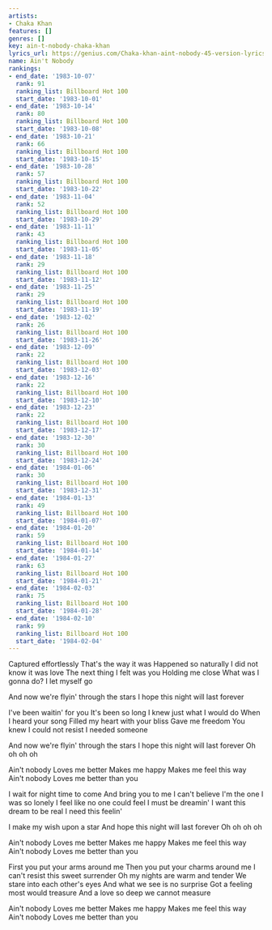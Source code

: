 ```yaml
---
artists:
- Chaka Khan
features: []
genres: []
key: ain-t-nobody-chaka-khan
lyrics_url: https://genius.com/Chaka-khan-aint-nobody-45-version-lyrics
name: Ain't Nobody
rankings:
- end_date: '1983-10-07'
  rank: 91
  ranking_list: Billboard Hot 100
  start_date: '1983-10-01'
- end_date: '1983-10-14'
  rank: 80
  ranking_list: Billboard Hot 100
  start_date: '1983-10-08'
- end_date: '1983-10-21'
  rank: 66
  ranking_list: Billboard Hot 100
  start_date: '1983-10-15'
- end_date: '1983-10-28'
  rank: 57
  ranking_list: Billboard Hot 100
  start_date: '1983-10-22'
- end_date: '1983-11-04'
  rank: 52
  ranking_list: Billboard Hot 100
  start_date: '1983-10-29'
- end_date: '1983-11-11'
  rank: 43
  ranking_list: Billboard Hot 100
  start_date: '1983-11-05'
- end_date: '1983-11-18'
  rank: 29
  ranking_list: Billboard Hot 100
  start_date: '1983-11-12'
- end_date: '1983-11-25'
  rank: 29
  ranking_list: Billboard Hot 100
  start_date: '1983-11-19'
- end_date: '1983-12-02'
  rank: 26
  ranking_list: Billboard Hot 100
  start_date: '1983-11-26'
- end_date: '1983-12-09'
  rank: 22
  ranking_list: Billboard Hot 100
  start_date: '1983-12-03'
- end_date: '1983-12-16'
  rank: 22
  ranking_list: Billboard Hot 100
  start_date: '1983-12-10'
- end_date: '1983-12-23'
  rank: 22
  ranking_list: Billboard Hot 100
  start_date: '1983-12-17'
- end_date: '1983-12-30'
  rank: 30
  ranking_list: Billboard Hot 100
  start_date: '1983-12-24'
- end_date: '1984-01-06'
  rank: 30
  ranking_list: Billboard Hot 100
  start_date: '1983-12-31'
- end_date: '1984-01-13'
  rank: 49
  ranking_list: Billboard Hot 100
  start_date: '1984-01-07'
- end_date: '1984-01-20'
  rank: 59
  ranking_list: Billboard Hot 100
  start_date: '1984-01-14'
- end_date: '1984-01-27'
  rank: 63
  ranking_list: Billboard Hot 100
  start_date: '1984-01-21'
- end_date: '1984-02-03'
  rank: 75
  ranking_list: Billboard Hot 100
  start_date: '1984-01-28'
- end_date: '1984-02-10'
  rank: 99
  ranking_list: Billboard Hot 100
  start_date: '1984-02-04'
---
```

Captured effortlessly
That's the way it was
Happened so naturally
I did not know it was love
The next thing I felt was you
Holding me close
What was I gonna do?
I let myself go

And now we're flyin' through the stars
I hope this night will last forever

I've been waitin' for you
It's been so long
I knew just what I would do
When I heard your song
Filled my heart with your bliss
Gave me freedom
You knew I could not resist
I needed someone

And now we're flyin' through the stars
I hope this night will last forever
Oh oh oh oh

Ain't nobody
Loves me better
Makes me happy
Makes me feel this way
Ain't nobody
Loves me better than you

I wait for night time to come
And bring you to me
I can't believe I'm the one
I was so lonely
I feel like no one could feel
I must be dreamin'
I want this dream to be real
I need this feelin'

I make my wish upon a star
And hope this night will last forever
Oh oh oh oh

Ain't nobody
Loves me better
Makes me happy
Makes me feel this way
Ain't nobody
Loves me better than you

First you put your arms around me
Then you put your charms around me
I can't resist this sweet surrender
Oh my nights are warm and tender
We stare into each other's eyes
And what we see is no surprise
Got a feeling most would treasure
And a love so deep we cannot measure

Ain't nobody
Loves me better
Makes me happy
Makes me feel this way
Ain't nobody
Loves me better than you
